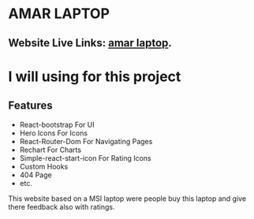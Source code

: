 # AMAR LAPTOP

## Website Live Links: [amar laptop](https://delicate-conkies-4f30db.netlify.app/).

# I will using for this project

## Features
- React-bootstrap For UI
- Hero Icons For Icons
- React-Router-Dom For Navigating Pages
- Rechart For Charts
- Simple-react-start-icon For Rating Icons
- Custom Hooks
- 404 Page
- etc.

This website based on a MSI laptop were people buy this laptop and give there feedback also with ratings.